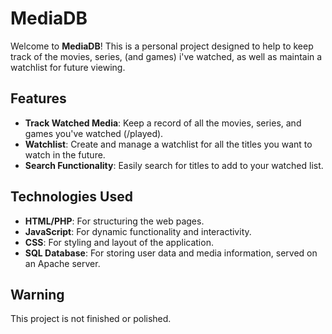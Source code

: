 # MediaDB

Welcome to **MediaDB**! This is a personal project designed to help to keep track of the movies, series, (and games) i've watched, as well as maintain a watchlist for future viewing.

## Features

- **Track Watched Media**: Keep a record of all the movies, series, and games you've watched (/played).
- **Watchlist**: Create and manage a watchlist for all the titles you want to watch in the future.
- **Search Functionality**: Easily search for titles to add to your watched list.

## Technologies Used

- **HTML/PHP**: For structuring the web pages.
- **JavaScript**: For dynamic functionality and interactivity.
- **CSS**: For styling and layout of the application.
- **SQL Database**: For storing user data and media information, served on an Apache server.

## Warning

This project is not finished or polished.
